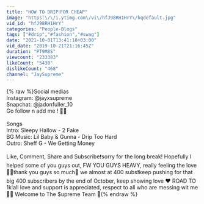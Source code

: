 ```yaml
---
title: "HOW TO DRIP💧FOR CHEAP"
image: "https:\/\/i.ytimg.com\/vi\/hfJ98RH1HrY\/hqdefault.jpg"
vid_id: "hfJ98RH1HrY"
categories: "People-Blogs"
tags: ["#drip","#fashion","#swag"]
date: "2021-10-01T13:41:18+03:00"
vid_date: "2019-10-21T21:16:45Z"
duration: "PT9M8S"
viewcount: "233383"
likeCount: "5430"
dislikeCount: "468"
channel: "JaySupreme"
---
```

{% raw %}Social medias<br />Instagram: @jayxsupreme<br />Snapchat: @jadonfuller_10<br />Go follow n add me ! ☝🏽<br /><br />Songs<br />Intro: Sleepy Hallow - 2 Fake<br />BG Music: Lil Baby &amp; Gunna - Drip Too Hard<br />Outro: Sheff G - We Getting Money<br /><br />Like, Comment, Share and Subscribe❗️sorry for the long break! Hopefully I helped some of you guys out, FW YOU GUYS HEAVY, really feeling the love 🙏🏽thank you guys so much💯 we almost at 400 subs❗️keep pushing for that big 400 subscribers by the end of October, keep showing love ❤️ ROAD TO 1k❕all love and support is appreciated, respect to all who are messing wit me 🤙🏽 Welcome to The $upreme Team 🦅{% endraw %}
